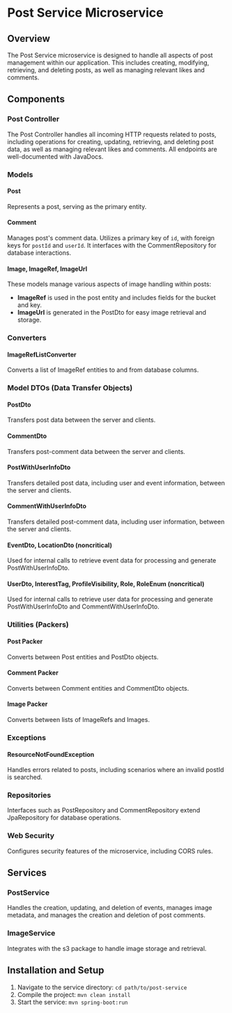 # Post Service Microservice

## Overview
The Post Service microservice is designed to handle all aspects of post management within our application. This includes creating, modifying, retrieving, and deleting posts, as well as managing relevant likes and comments.
## Components

### Post Controller
The Post Controller handles all incoming HTTP requests related to posts, including operations for creating, updating, retrieving, and deleting post data, as well as managing relevant likes and comments. All endpoints are well-documented with JavaDocs.

### Models
#### Post
Represents a post, serving as the primary entity.
#### Comment
Manages post's comment data. Utilizes a primary key of `id`, with foreign keys for `postId` and `userId`. It interfaces with the CommentRepository for database interactions.
#### Image, ImageRef, ImageUrl
These models manage various aspects of image handling within posts:
- **ImageRef** is used in the post entity and includes fields for the bucket and key.
- **ImageUrl** is generated in the PostDto for easy image retrieval and storage.

### Converters
#### ImageRefListConverter
Converts a list of ImageRef entities to and from database columns.

### Model DTOs (Data Transfer Objects)
#### PostDto
Transfers post data between the server and clients.
#### CommentDto
Transfers post-comment data between the server and clients.
#### PostWithUserInfoDto
Transfers detailed post data, including user and event information, between the server and clients.
#### CommentWithUserInfoDto
Transfers detailed post-comment data, including user information, between the server and clients.
#### EventDto, LocationDto (noncritical)
Used for internal calls to retrieve event data for processing and generate PostWithUserInfoDto.
#### UserDto, InterestTag, ProfileVisibility, Role, RoleEnum (noncritical)
Used for internal calls to retrieve user data for processing and generate PostWithUserInfoDto and CommentWithUserInfoDto.
### Utilities (Packers)
#### Post Packer
Converts between Post entities and PostDto objects.
#### Comment Packer
Converts between Comment entities and CommentDto objects.
#### Image Packer
Converts between lists of ImageRefs and Images.

### Exceptions
#### ResourceNotFoundException
Handles errors related to posts, including scenarios where an invalid postId is searched.

### Repositories
Interfaces such as PostRepository and CommentRepository extend JpaRepository for database operations.

### Web Security
Configures security features of the microservice, including CORS rules.

## Services
### PostService
Handles the creation, updating, and deletion of events, manages image metadata, and manages the creation and deletion of post comments.
### ImageService
Integrates with the s3 package to handle image storage and retrieval.

## Installation and Setup
1. Navigate to the service directory: `cd path/to/post-service`
2. Compile the project: `mvn clean install`
3. Start the service: `mvn spring-boot:run`